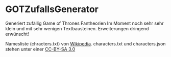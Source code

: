 # GOTZufallsGenerator
Generiert zufällig Game of Thrones Fantheorien
Im Moment noch sehr sehr klein und mit sehr wenigen Textbausteinen. Erweiterungen dringend erwünscht!


Namesliste (chracters.txt) von [Wikipedia](https://de.wikipedia.org/wiki/Figuren_im_Lied_von_Eis_und_Feuer). characters.txt und characters.json stehen unter einer [CC-BY-SA 3.0](http://creativecommons.org/licenses/by-sa/3.0/)